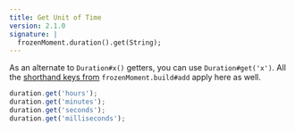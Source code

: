 ```yaml
---
title: Get Unit of Time
version: 2.1.0
signature: |
  frozenMoment.duration().get(String);
---
```



As an alternate to `Duration#x()` getters, you can use `Duration#get('x')`. All the [shorthand keys from](#/manipulating/add/) `frozenMoment.build#add` apply here as well.

```javascript
duration.get('hours');
duration.get('minutes');
duration.get('seconds');
duration.get('milliseconds');
```
